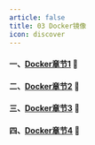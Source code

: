 ```yaml
---
article: false
title: 03 Docker镜像
icon: discover
---
```


#### 一、[Docker章节1](/linux/docker/docker01/) :book:
#### 二、[Docker章节2](/linux/docker/docker02/) :book:
#### 三、[Docker章节3](/linux/docker/docker03/) :book:
#### 四、[Docker章节4](/linux/docker/docker04/) :book:

